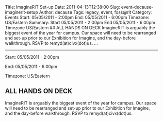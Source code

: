 Title: ImagineRIT Set-up
Date: 2011-04-13T12:38:00
Slug: event-decause-imaginerit-setup
Author: decause
Tags: legacy, event, foss@rit
Category: Events
Start: 05/05/2011 - 2:00pm
End: 05/05/2011 - 6:00pm
Timezone: US/Eastern
Summary: Start  05/05/2011 - 2 00pm  End  05/05/2011 - 6 00pm  Timezone  US/Eastern  ## ALL HANDS ON DECK  ImagineRIT is arguably the biggest event of the year for campus. Our space will need to be rearranged and set-up prior to our Exhibition for Imagine, and the day-before walkthrough. RSVP to remyd(at)civx(dot)us.   ... 

---
Start: 05/05/2011 - 2:00pm

End: 05/05/2011 - 6:00pm

Timezone: US/Eastern

## ALL HANDS ON DECK

ImagineRIT is arguably the biggest event of the year for campus. Our space
will need to be rearranged and set-up prior to our Exhibition for Imagine, and
the day-before walkthrough. RSVP to remyd(at)civx(dot)us.

